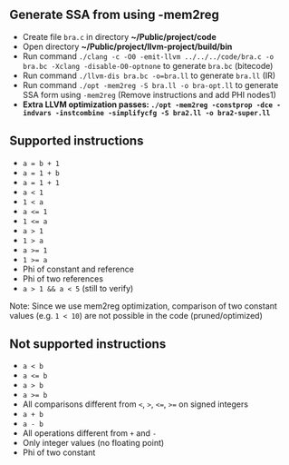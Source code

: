## Generate SSA from using -mem2reg
- Create file `bra.c` in directory **~/Public/project/code**
- Open directory **~/Public/project/llvm-project/build/bin**
- Run command `./clang -c -O0 -emit-llvm ../../../code/bra.c -o bra.bc -Xclang -disable-O0-optnone` to generate `bra.bc` (bitecode)
- Run command `./llvm-dis bra.bc -o=bra.ll` to generate `bra.ll` (IR)
- Run command `./opt -mem2reg -S bra.ll -o bra-opt.ll` to generate SSA form using `-mem2reg` (Remove instructions and add PHI nodes1)
- **Extra LLVM optimization passes: `./opt -mem2reg -constprop -dce -indvars -instcombine -simplifycfg -S bra2.ll -o bra2-super.ll`**

## Supported instructions
- `a = b + 1`
- `a = 1 + b`
- `a = 1 + 1`
- `a < 1`
- `1 < a`
- `a <= 1`
- `1 <= a`
- `a > 1`
- `1 > a`
- `a >= 1`
- `1 >= a`
- Phi of constant and reference
- Phi of two references
- `a > 1 && a < 5` (still to verify)

Note: Since we use mem2reg optimization, comparison of two constant values (e.g. `1 < 10`) are not possible in the code (pruned/optimized)

## Not supported instructions
- `a < b`
- `a <= b`
- `a > b`
- `a >= b`
- All comparisons different from `<`, `>`, `<=`, `>=` on signed integers
- `a + b`
- `a - b`
- All operations different from `+` and `-`
- Only integer values (no floating point)
- Phi of two constant